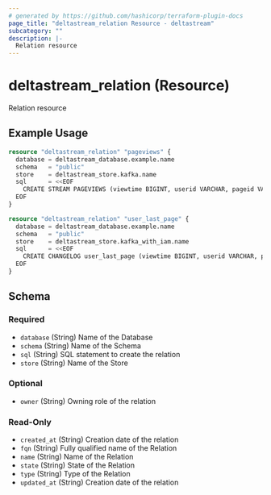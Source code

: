 ```yaml
---
# generated by https://github.com/hashicorp/terraform-plugin-docs
page_title: "deltastream_relation Resource - deltastream"
subcategory: ""
description: |-
  Relation resource
---
```


# deltastream_relation (Resource)

Relation resource

## Example Usage

```terraform
resource "deltastream_relation" "pageviews" {
  database = deltastream_database.example.name
  schema   = "public"
  store    = deltastream_store.kafka.name
  sql      = <<EOF
    CREATE STREAM PAGEVIEWS (viewtime BIGINT, userid VARCHAR, pageid VARCHAR) WITH ('topic'='pageviews', 'value.format'='json');
  EOF
}

resource "deltastream_relation" "user_last_page" {
  database = deltastream_database.example.name
  schema   = "public"
  store    = deltastream_store.kafka_with_iam.name
  sql      = <<EOF
    CREATE CHANGELOG user_last_page (viewtime BIGINT, userid VARCHAR, pageid VARCHAR, PRIMARY KEY(userid)) WITH ('topic'='pageviews', 'value.format'='json');
  EOF
}
```

<!-- schema generated by tfplugindocs -->
## Schema

### Required

- `database` (String) Name of the Database
- `schema` (String) Name of the Schema
- `sql` (String) SQL statement to create the relation
- `store` (String) Name of the Store

### Optional

- `owner` (String) Owning role of the relation

### Read-Only

- `created_at` (String) Creation date of the relation
- `fqn` (String) Fully qualified name of the Relation
- `name` (String) Name of the Relation
- `state` (String) State of the Relation
- `type` (String) Type of the Relation
- `updated_at` (String) Creation date of the relation
